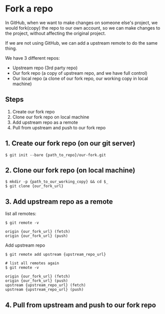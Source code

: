 # Fork a repo

In GitHub, when we want to make changes on someone else's project, we would fork\(copy\) the repo to our own account, so we can make changes to the project, without affecting the original project.

If we are not using GitHub, we can add a upstream remote to do the same thing.

We have 3 different repos:

* Upstream repo \(3rd party repo\)
* Our fork repo \(a copy of upstream repo, and we have full control\)
* Our local repo \(a clone of our fork repo, our working copy in local machine\)

## Steps

1. Create our fork repo
2. Clone our fork repo on local machine
3. Add upstream repo as a remote
4. Pull from upstream and push to our fork repo

## 1. Create our fork repo \(on our git server\)

```text
$ git init --bare {path_to_repo}/our-fork.git
```

## 2. Clone our fork repo \(on local machine\)

```text
$ mkdir -p {path_to_our_working_copy} && cd $_ 
$ git clone {our_fork_url}
```

## 3. Add upstream repo as a remote

list all remotes:

```text
$ git remote -v

origin {our_fork_url} (fetch)
origin {our_fork_url} (push)
```

Add upstream repo

```text
$ git remote add upstream {upstream_repo_url}

# list all remotes again
$ git remote -v

origin {our_fork_url} (fetch)
origin {our_fork_url} (push)
upstream {upstream_repo_url} (fetch)
upstream {upstream_repo_url} (push)
```

## 4. Pull from upstream and push to our fork repo

